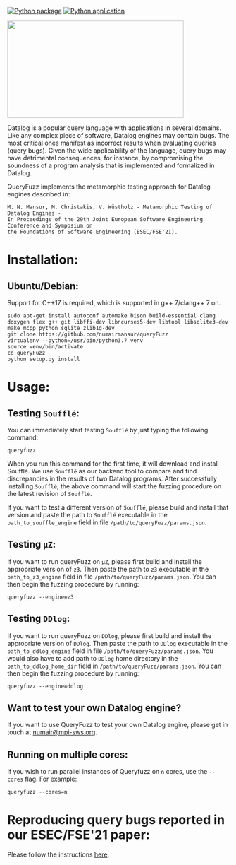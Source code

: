 [![Python package](https://github.com/numairmansur/queryFuzz/actions/workflows/python-package.yml/badge.svg)](https://github.com/numairmansur/queryFuzz/actions/workflows/python-package.yml) 
[![Python application](https://github.com/numairmansur/queryFuzz/actions/workflows/python-app.yml/badge.svg)](https://github.com/numairmansur/queryFuzz/actions/workflows/python-app.yml)


<img src="https://numairmansur.github.io/queryfuzz.png" width="400" height="220" />


Datalog is a popular query language with applications in several domains. 
Like any complex piece of software, Datalog engines may contain bugs. 
The most critical ones manifest as incorrect results when evaluating queries (query bugs).
Given the wide applicability of the language, query bugs may have detrimental consequences, 
for instance, by compromising the soundness of a program analysis that is implemented 
and formalized in Datalog. 

QueryFuzz implements the metamorphic testing approach for Datalog engines described in:
```
M. N. Mansur, M. Christakis, V. Wüstholz - Metamorphic Testing of Datalog Engines -
In Proceedings of the 29th Joint European Software Engineering Conference and Symposium on 
the Foundations of Software Engineering (ESEC/FSE'21).
```

# Installation:

## Ubuntu/Debian:
Support for C++17 is required, which is supported in g++ 7/clang++ 7 on.
```
sudo apt-get install autoconf automake bison build-essential clang doxygen flex g++ git libffi-dev libncurses5-dev libtool libsqlite3-dev make mcpp python sqlite zlib1g-dev
git clone https://github.com/numairmansur/queryFuzz
virtualenv --python=/usr/bin/python3.7 venv
source venv/bin/activate
cd queryFuzz
python setup.py install
```

# Usage:

## Testing `Soufflé`:
You can immediately start testing `Soufflé` by just typing the following command:
```
queryfuzz
```
When you run this command for the first time, it will download and install Soufflé. We use 
`Soufflé` as our backend tool to compare and find discrepancies in the results of two Datalog programs.
After successfully installing `Soufflé`, the above command will start the fuzzing procedure 
on the latest revision of `Soufflé`.

If you want to test a different version of `Soufflé`, please build and install that version 
and paste the path to `Soufflé` executable in the `path_to_souffle_engine` field in file
`/path/to/queryFuzz/params.json`. 


## Testing `µZ`:
If you want to run queryFuzz on `µZ`, please first build and install the appropriate version of `z3`. 
Then paste the path to `z3` executable in the `path_to_z3_engine` field in file `/path/to/queryFuzz/params.json`.
You can then begin the fuzzing procedure by running: 
```
queryfuzz --engine=z3
```

## Testing `DDlog`:
If you want to run queryFuzz on `DDlog`, please first build and install the appropriate version of `DDlog`. 
Then paste the path to `DDlog` executable in the `path_to_ddlog_engine` field in file `/path/to/queryFuzz/params.json`.
You would also have to add path to `DDlog` home directory in the `path_to_ddlog_home_dir` field in `/path/to/queryFuzz/params.json`.
You can then begin the fuzzing procedure by running: 
```
queryfuzz --engine=ddlog
```

## Want to test your own Datalog engine?
If you want to use QueryFuzz to test your own Datalog engine, please get in touch at <numair@mpi-sws.org>.

## Running on multiple cores:

If you wish to run parallel instances of Queryfuzz on `n` cores, use the `--cores` flag. For example: 
```
queryfuzz --cores=n
```

# Reproducing query bugs reported in our ESEC/FSE'21 paper:
Please follow the instructions [here](https://github.com/Practical-Formal-Methods/queryFuzz/tree/master/queryfuzz/fse_repl). 

